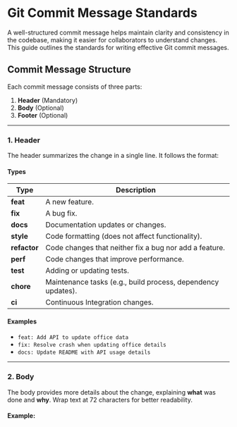 # Git Commit Message Standards

A well-structured commit message helps maintain clarity and consistency in the codebase, making it easier for collaborators to understand changes. This guide outlines the standards for writing effective Git commit messages.

## **Commit Message Structure**

Each commit message consists of three parts:
1. **Header** (Mandatory)
2. **Body** (Optional)
3. **Footer** (Optional)

---

### **1. Header**
The header summarizes the change in a single line. It follows the format:  


#### **Types**
| Type        | Description                                                   |
|-------------|---------------------------------------------------------------|
| **feat**    | A new feature.                                                |
| **fix**     | A bug fix.                                                    |
| **docs**    | Documentation updates or changes.                             |
| **style**   | Code formatting (does not affect functionality).              |
| **refactor**| Code changes that neither fix a bug nor add a feature.         |
| **perf**    | Code changes that improve performance.                        |
| **test**    | Adding or updating tests.                                     |
| **chore**   | Maintenance tasks (e.g., build process, dependency updates).  |
| **ci**      | Continuous Integration changes.                               |

#### **Examples**
- `feat: Add API to update office data`
- `fix: Resolve crash when updating office details`
- `docs: Update README with API usage details`

---

### **2. Body**
The body provides more details about the change, explaining **what** was done and **why**. Wrap text at 72 characters for better readability.

#### Example:


